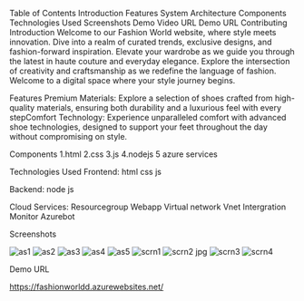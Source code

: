 Table of Contents
Introduction
Features
System Architecture
Components
Technologies Used
Screenshots
Demo Video URL
Demo URL
Contributing
Introduction
 Welcome to our Fashion World website, where style meets innovation. Dive into a realm of curated trends, exclusive designs, and fashion-forward inspiration. Elevate your wardrobe as we guide you through the latest in haute couture and everyday elegance. Explore the intersection of creativity and craftsmanship as we redefine the language of fashion. Welcome to a digital space where your style journey begins.

Features
Premium Materials: Explore a selection of shoes crafted from high-quality materials, ensuring both durability and a luxurious feel with every stepComfort Technology: Experience unparalleled comfort with advanced shoe technologies, designed to support your feet throughout the day without compromising on style.

Components
1.html 2.css 3.js 4.nodejs 5 azure services

Technologies Used
Frontend: html css js

Backend: node js

Cloud Services: Resourcegroup Webapp Virtual network Vnet Intergration Monitor Azurebot

Screenshots

![as1](https://github.com/yoyologesh/FASHION-WORLD-5/assets/149663029/20f0e145-b9cd-4a53-b5a5-8f7059eff7fb)
![as2](https://github.com/yoyologesh/FASHION-WORLD-5/assets/149663029/a5b23944-ba8d-4c59-9886-43dd953d4a0c)
![as3](https://github.com/yoyologesh/FASHION-WORLD-5/assets/149663029/e099418e-c571-4fe9-9e58-c938067bfaa6)
![as4](https://github.com/yoyologesh/FASHION-WORLD-5/assets/149663029/b384129b-9560-4ca8-8255-39353e991f08)
![as5](https://github.com/yoyologesh/FASHION-WORLD-5/assets/149663029/732f487e-404f-406c-a153-ebbc0458ede3)
![scrn1](https://github.com/yoyologesh/FASHION-WORLD-5/assets/149663029/4dc94e4c-8814-472d-8f9a-969da2f64ee2)
![scrn2 jpg](https://github.com/yoyologesh/FASHION-WORLD-5/assets/149663029/08dcf09d-1432-4f6b-af90-58829b84ff04)
![scrn3](https://github.com/yoyologesh/FASHION-WORLD-5/assets/149663029/40089c7b-76f6-4620-a2e1-50b6dfb02975)
![scrn4](https://github.com/yoyologesh/FASHION-WORLD-5/assets/149663029/537d0a50-9ebf-4b09-bd78-ea48263907fd)

Demo URL

https://fashionworldd.azurewebsites.net/
